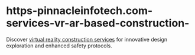 # https-pinnacleinfotech.com-services-vr-ar-based-construction-
 Discover [virtual reality construction services]([https-pinnacleinfotech.com-services-vr-ar-based-construction/]) for innovative design exploration and enhanced safety protocols. 
